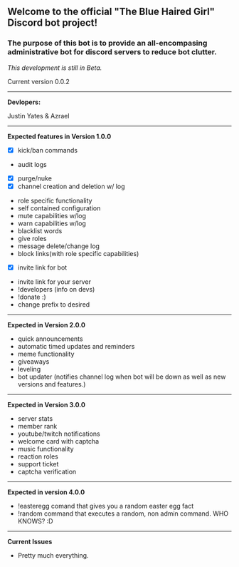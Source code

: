 ## Welcome to the official "The Blue Haired Girl" Discord bot project!

### The purpose of this bot is to provide an all-encompasing administrative bot for discord servers to reduce bot clutter.

*This development is still in Beta.*

Current version 0.0.2

---------------------------------------------------------------------------------------------------------------------------

**Devlopers:**

Justin Yates & Azrael

---------------------------------------------------------------------------------------------------------------------------


**Expected features in Version 1.0.0**

- [x] kick/ban commands
- audit logs
- [x] purge/nuke
- [x] channel creation and deletion w/ log
- role specific functionality
- self contained configuration
- mute capabilities w/log
- warn capabilities w/log
- blacklist words
- give roles 
- message delete/change log
- block links(with role specific capabilities)
- [x] invite link for bot
- invite link for your server
- !developers (info on devs)
- !donate :)
- change prefix to desired

---------------------------------------------------------------------------------------------------------------------------

**Expected in Version 2.0.0**

- quick announcements
- automatic timed updates and reminders
- meme functionality
- giveaways
- leveling
- bot updater (notifies channel log when bot will be down as well as new versions and features.)

---------------------------------------------------------------------------------------------------------------------------

**Expected in Version 3.0.0**

- server stats
- member rank
- youtube/twitch notifications
- welcome card with captcha
- music functionality
- reaction roles
- support ticket
- captcha verification

---------------------------------------------------------------------------------------------------------------------------

**Expected in version 4.0.0**
- !easteregg comand that gives you a random easter egg fact
- !random command that executes a random, non admin command.
WHO KNOWS? :D

---------------------------------------------------------------------------------------------------------------------------

**Current Issues**

- Pretty much everything.

